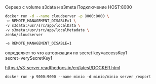 
Сервер с volume s3data и s3meta
Подключение HOST:8000

```sh
docker run -d --name cloudserver -p 8000:8000 \
-e REMOTE_MANAGEMENT_DISABLE=1 \
-v s3data:/usr/src/app/localData \
-v s3meta:/usr/src/app/localMetadata \
zenko/cloudserver
```

```sh
-e REMOTE_MANAGEMENT_DISABLE=1 
```

определяет то что авторизация по  secret
key=accessKey1
secret=verySecretKey1

https://s3-server.readthedocs.io/en/latest/DOCKER.html



```
docker run -p 9000:9000 --name minio -d minio/minio server /export
```








